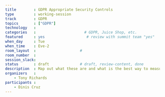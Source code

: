 ```yaml
---
title        : GDPR Appropriate Security Controls
type         : working-session
track        : GDPR
topics       : ["GDPR"]
technology   :
categories   :                      # GDPR, Juice Shop, etc.
featured     : yes                   # review with summit team "yes"
when_day     : Tue
when_time    : Eve-2
room_layout  :                    #
room_number  :
session_slack:
status       : draft              # draft, review-content, done
description  : Map out what these are and what is the best way to measure them
organizers   :
    - Tony Richards
participants :
    - Dinis Cruz
---
```


<!--(add intro)

## WHY

(...)

## What

(...)

## Outcomes

(...)

## References

(...)-->
